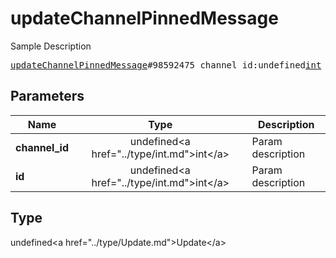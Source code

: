 # updateChannelPinnedMessage

Sample Description

<pre>
<a href="../constructor/updateChannelPinnedMessage.md">updateChannelPinnedMessage</a>#98592475 channel_id:undefined<a href="../type/int.md">int</a> id:undefined<a href="../type/int.md">int</a> = undefined<a href="../type/Update.md">Update</a>;
</pre>

## Parameters

| Name | Type | Description |
|------|:----:|-------------|
| **channel_id** | undefined&lt;a href=&#34;../type/int.md&#34;&gt;int&lt;/a&gt; | Param description |
| **id** | undefined&lt;a href=&#34;../type/int.md&#34;&gt;int&lt;/a&gt; | Param description |

## Type

undefined&lt;a href=&#34;../type/Update.md&#34;&gt;Update&lt;/a&gt;

